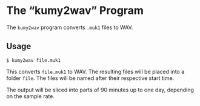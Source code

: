 # The “kumy2wav” Program

The `kumy2wav` program converts `.muk1` files to WAV.

## Usage

    $ kumy2wav file.muk1

This converts `file.muk1` to WAV.
The resulting files will be placed into a folder `file`.
The files will be named after their respective start time.

The output will be sliced into parts of 90 minutes up to one day, depending on the sample rate.

